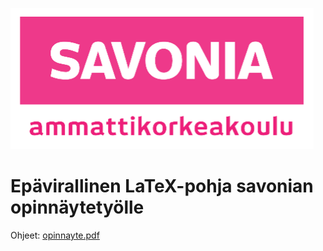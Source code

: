 ![alt text](https://github.com/jannesavonia/SavoniaOpinnayteLaTex/blob/main/fig/savonia_ammattikorkeakoulu.png)

# Epävirallinen LaTeX-pohja savonian opinnäytetyölle



Ohjeet: [opinnayte.pdf](https://github.com/jannesavonia/SavoniaOpinnayteLaTex/blob/main/opinnayte.pdf)
